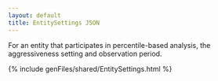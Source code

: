 ```yaml
---
layout: default
title: EntitySettings JSON
---
```


For an entity that participates in percentile-based analysis, 
the aggressiveness setting and observation period.


{% include genFiles/shared/EntitySettings.html %}
